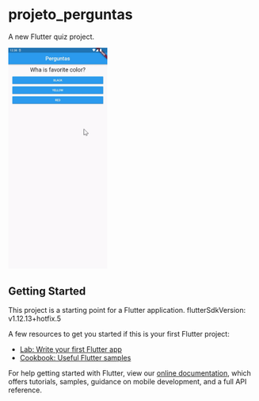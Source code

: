 # projeto_perguntas

A new Flutter quiz project.

<p float="left">
  <img src="screenshot\screenshot.gif" width="200">
</p>

## Getting Started

This project is a starting point for a Flutter application.
flutterSdkVersion: v1.12.13+hotfix.5

A few resources to get you started if this is your first Flutter project:

- [Lab: Write your first Flutter app](https://flutter.dev/docs/get-started/codelab)
- [Cookbook: Useful Flutter samples](https://flutter.dev/docs/cookbook)

For help getting started with Flutter, view our
[online documentation](https://flutter.dev/docs), which offers tutorials,
samples, guidance on mobile development, and a full API reference.
